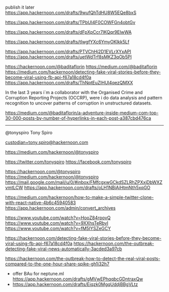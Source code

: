 
publish it later
https://app.hackernoon.com/drafts/9wufQhTdHU8W5EQe8bxS


https://app.hackernoon.com/drafts/TPbUI4F0COWFGn4obtGv


https://app.hackernoon.com/drafts/dFpXpCcr7lKQqr9ElwWA

https://app.hackernoon.com/drafts/tIwgfYXc6YmyOKIkk5Lf


https://app.hackernoon.com/drafts/PTVChHj2D1EVLrXYxAPI
https://app.hackernoon.com/drafts/uetWdTrf8sMKZ3qOb5PI


https://hackernoon.com/@baditaflorin
https://medium.com/@baditaflorin
https://medium.com/hackernoon/detecting-fake-viral-stories-before-they-become-viral-using-fb-api-f67a18cd4f0a
https://app.hackernoon.com/drafts/ThNptEuZlHUl4qezQMXX

In the last 3 years i`m a collaborator with the Organised Crime and Corruption Reporting Projects (OCCRP), 
were i do data analysis and pattern recognition to uncover patterns of corruption in unstructured datasets.


https://medium.com/@baditaflorin/a-adventure-inside-medium-com-top-30-000-posts-by-number-of-hyperlinks-in-each-post-a387cbd476ca

----






@tonyspiro
Tony Spiro


custodian+tony.spiro@hackernoon.com

https://medium.com/hackernoon/@tonyspiro

https://twitter.com/tonyspiro
https://facebook.com/tonyspiro

https://hackernoon.com/@tonyspiro
https://medium.com/hackernoon/@tonyspiro
https://mail.google.com/mail/u/0/#inbox/FMfcgxwGCkdSZLRhZPXxjDbWXZvmtLCW
https://app.hackernoon.com/drafts/oLH1NBiAiHtmNth5xqGO


https://medium.com/hackernoon/how-to-make-a-simple-twitter-clone-with-react-native-4b6c45940583
https://app.hackernoon.com/admin/convert_archives




https://www.youtube.com/watch?v=HooZ84rpovQ
https://www.youtube.com/watch?v=9XXhsTeRbvI
https://www.youtube.com/watch?v=fM5IYSZeGCY





https://hackernoon.com/detecting-fake-viral-stories-before-they-become-viral-using-fb-api-f67a18cd4f0a
https://hackernoon.com/the-outbreak-detecting-fake-viral-news-automatically-3acded3a97cb

https://hackernoon.com/the-outbreak-how-to-detect-the-real-viral-posts-compared-to-the-one-hour-share-spike-gh1i32h7



- offer BAu for neptune.ml https://app.hackernoon.com/drafts/gMVwEPhqqbcGDntraxQw
- https://app.hackernoon.com/drafts/Eiqzk0MgqUddjBBgVLtz

